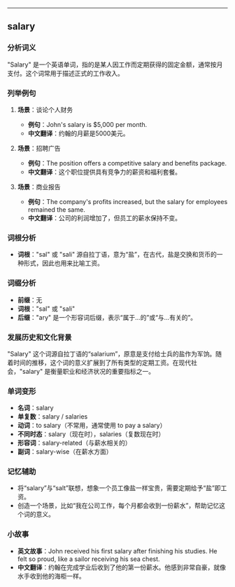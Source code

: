 
---------------
## salary
### 分析词义
"Salary" 是一个英语单词，指的是某人因工作而定期获得的固定金额，通常按月支付。这个词常用于描述正式的工作收入。

### 列举例句
1. **场景**：谈论个人财务
   - **例句**：John's salary is $5,000 per month.
   - **中文翻译**：约翰的月薪是5000美元。
   
2. **场景**：招聘广告
   - **例句**：The position offers a competitive salary and benefits package.
   - **中文翻译**：这个职位提供具有竞争力的薪资和福利套餐。
   
3. **场景**：商业报告
   - **例句**：The company's profits increased, but the salary for employees remained the same.
   - **中文翻译**：公司的利润增加了，但员工的薪水保持不变。

### 词根分析
- **词根**："sal" 或 "sali" 源自拉丁语，意为“盐”，在古代，盐是交换和货币的一种形式，因此也用来比喻工资。

### 词缀分析
- **前缀**：无
- **词根**："sal" 或 "sali"
- **后缀**："ary" 是一个形容词后缀，表示“属于…的”或“与…有关的”。

### 发展历史和文化背景
"Salary" 这个词源自拉丁语的“salarium”，原意是支付给士兵的盐作为军饷。随着时间的推移，这个词的意义扩展到了所有类型的定期工资。在现代社会，"salary" 是衡量职业和经济状况的重要指标之一。

### 单词变形
- **名词**：salary
- **单复数**：salary / salaries
- **动词**：to salary（不常用，通常使用 to pay a salary）
- **不同时态**：salary（现在时），salaries（复数现在时）
- **形容词**：salary-related（与薪水相关的）
- **副词**：salary-wise（在薪水方面）

### 记忆辅助
- 将“salary”与“salt”联想，想象一个员工像盐一样宝贵，需要定期给予“盐”即工资。
- 创造一个场景，比如“我在公司工作，每个月都会收到一份薪水”，帮助记忆这个词的意义。

### 小故事
- **英文故事**：John received his first salary after finishing his studies. He felt so proud, like a sailor receiving his sea chest.
- **中文翻译**：约翰在完成学业后收到了他的第一份薪水。他感到非常自豪，就像水手收到他的海柜一样。

